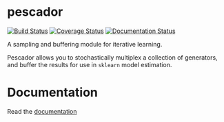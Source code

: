 pescador
========
[![Build Status](https://travis-ci.org/bmcfee/pescador.svg?branch=master)](https://travis-ci.org/bmcfee/pescador)
[![Coverage Status](https://coveralls.io/repos/bmcfee/pescador/badge.svg)](https://coveralls.io/r/bmcfee/pescador)
[![Documentation Status](https://readthedocs.org/projects/pescador/badge/?version=latest)](https://readthedocs.org/projects/pescador/?badge=latest)

A sampling and buffering module for iterative learning.

Pescador allows you to stochastically multiplex a collection of generators, and buffer the results for use in
`sklearn` model estimation.


Documentation
=============
Read the [documentation](http://pescador.readthedocs.org)
